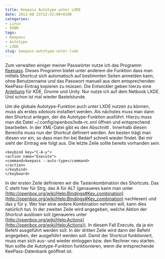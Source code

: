 ```yaml
---
title: Keepass Autotype unter LXDE
date: 2013-08-25T22:53:00+0100
categories:
- Linux
- OSBN
tags:
- Keepass
- Autotype
- LXDE
slug: keepass-autotype-unter-lxde
---
```

Zum verwalten einiger meiner Passwörter nutze ich das Programm [Keepass](http://keepass.info "KeePass"). Dieses Programm bietet unter anderem die Funktion dass man mittels Shortcut sich automatisch auf bestimmten Seiten anmelden kann, ohne Benutzername und das Passwort manuell aus dem entsprechenden KeePass-Eintrag kopieren zu müssen. Die Entwickler geben hierzu eine [Anleitung](http://keepass.info/help/v2/setup.html#mono "Keepass Anleitung Linux") für KDE, Gnome und Unity. Nur nutze ich auf dem Netbook LXDE. Und schon ist mal wieder Bastelstunde.

Um die globale Autotype-Funktion auch unter LXDE nutzen zu können, muss als erstes xdotools installiert werden. Als nächstes muss man dann den Shortcut anlegen, der die Autotype-Funktion ausführt. Hierzu muss man die Datei ~/.config/openbox/lxde-rc.xml öffnen und entsprechend bearbeiten. In der XML-Datei gibt es den Abschnitt . Innerhalb diesen Bereichs muss nun der Shortcut definiert werden. Am besten trägt man diesen vor ein, so dass man ihn bei Bedarf schnell wieder findet. Bei mir sieht der Eintrag wie folgt aus. Die letzte Zeile sollte bereits vorhanden sein.

<pre class="line-numbers" style="white-space:pre-wrap;">
<code class="language-bash">&lt;keybind key="C-A-y"&gt;
&lt;action name="Execute"&gt;
&lt;command&gt;keepass --auto-type&lt;/command&gt;
&lt;/action&gt;
&lt;/keybind&gt;
&lt;/keyboard&gt;</code>
</pre>

In der ersten Zeile definieren wir die Tastenkombination des Shortcuts. Das C steht hier für Strg, das A für ALT (genaueres kann man unter [http://openbox.org/wiki/Help:Bindings#Key_combination](http://openbox.org/wiki/Help:Bindings#Key_combination) nachlesen) und das y für y. Wer hier eine andere Kombination nehmen will, kann dies natürlich tun. In der zweiten Zeile wird angegeben, welche Aktion der Shortcut auslösen soll (genaueres unter [http://openbox.org/wiki/Help:Actions](http://openbox.org/wiki/Help:Actions)). In diesem Fall Execute, da ja ein Befehl ausgeführt werden soll. In der dritten Zeile wird dann der Befehl angegeben, der ausgeführt werden soll. Damit der Shortcut funktioniert, muss man sich aus- und wieder einloggen bzw. den Rechner neu starten. Nun sollte die Autotype-Funktion funktionieren, wenn die entsprechende KeePass-Datenbank geöffnet ist.
